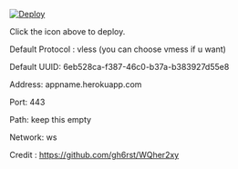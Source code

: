 [![Deploy](https://www.herokucdn.com/deploy/button.png)](https://dashboard.heroku.com/new?template=https://github.com/gh6rst/WQher2xy)

Click the icon above to deploy.

Default Protocol : vless (you can choose vmess if u want)

Default UUID: 6eb528ca-f387-46c0-b37a-b383927d55e8

Address: appname.herokuapp.com

Port: 443

Path: keep this empty

Network: ws

Credit : https://github.com/gh6rst/WQher2xy

